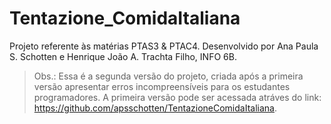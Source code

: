 # Tentazione_ComidaItaliana
Projeto referente às matérias PTAS3 &amp; PTAC4. Desenvolvido por Ana Paula S. Schotten e Henrique João A. Trachta Filho, INFO 6B.
> Obs.: Essa é a segunda versão do projeto, criada após a primeira versão apresentar erros incompreensíveis para os estudantes programadores. A primeira versão pode ser acessada atráves do link: <https://github.com/apsschotten/TentazioneComidaItaliana>.